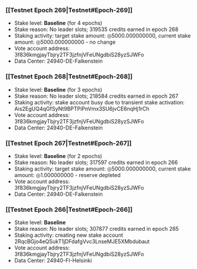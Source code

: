 ### [[Testnet Epoch 269|Testnet#Epoch-269]]
* Stake level: **Baseline** (for 4 epochs)
* Stake reason: No leader slots; 319535 credits earned in epoch 268
* Staking activity: target stake amount: ◎5000.000000000, current stake amount: ◎5000.000000000 - no change
* Vote account address: 3f836kmgjayTbjry2TF3jzfnjVFeUNgdbiS28yzSJWFo
* Data Center: 24940-DE-Falkenstein
### [[Testnet Epoch 268|Testnet#Epoch-268]]
* Stake level: **Baseline** (for 3 epochs)
* Stake reason: No leader slots; 218584 credits earned in epoch 267
* Staking activity: stake account busy due to transient stake activation: Ais2EgUQ4qGfSyNt9BPTPiPnVmx3SU6jvCE6nqHj1rCh
* Vote account address: 3f836kmgjayTbjry2TF3jzfnjVFeUNgdbiS28yzSJWFo
* Data Center: 24940-DE-Falkenstein
### [[Testnet Epoch 267|Testnet#Epoch-267]]
* Stake level: **Baseline** (for 2 epochs)
* Stake reason: No leader slots; 317597 credits earned in epoch 266
* Staking activity: target stake amount: ◎5000.000000000, current stake amount: ◎1.000000000 - reserve depleted
* Vote account address: 3f836kmgjayTbjry2TF3jzfnjVFeUNgdbiS28yzSJWFo
* Data Center: 24940-DE-Falkenstein
### [[Testnet Epoch 266|Testnet#Epoch-266]]
* Stake level: **Baseline**
* Stake reason: No leader slots; 307877 credits earned in epoch 265
* Staking activity: creating new stake account 2RqcBGjo4eQSukT1jDFdafgVvc3LnseMJE5XMbdubaut
* Vote account address: 3f836kmgjayTbjry2TF3jzfnjVFeUNgdbiS28yzSJWFo
* Data Center: 24940-FI-Helsinki